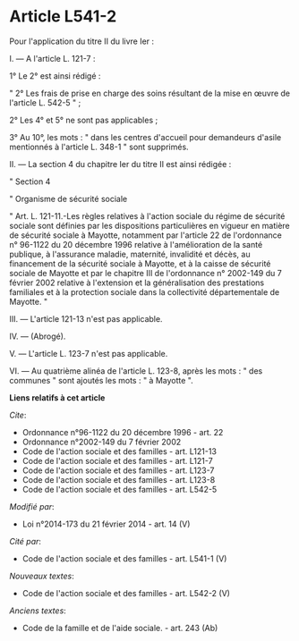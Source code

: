 # Article L541-2

Pour l'application du titre II du livre Ier : 

I. ― A l'article L. 121-7 : 

1° Le 2° est ainsi rédigé : 

" 2° Les frais de prise en charge des soins résultant de la mise en œuvre de l'article L. 542-5 " ; 

2° Les 4° et 5° ne sont pas applicables ; 

3° Au 10°, les mots : " dans les centres d'accueil pour demandeurs d'asile mentionnés à l'article L. 348-1 " sont supprimés. 

II. ― La section 4 du chapitre Ier du titre II est ainsi rédigée : 

" Section 4 

" Organisme de sécurité sociale 

" Art. L. 121-11.-Les règles relatives à l'action sociale du régime de sécurité sociale sont définies par les dispositions
particulières en vigueur en matière de sécurité sociale à Mayotte, notamment par l'article 22 de l'ordonnance n° 96-1122 du
20 décembre 1996 relative à l'amélioration de la santé publique, à l'assurance maladie, maternité, invalidité et décès, au
financement de la sécurité sociale à Mayotte, et à la caisse de sécurité sociale de Mayotte et par le chapitre III de
l'ordonnance n° 2002-149 du 7 février 2002 relative à l'extension et la généralisation des prestations familiales et à la
protection sociale dans la collectivité départementale de Mayotte. " 

III. ― L'article 121-13 n'est pas applicable. 

IV. ― (Abrogé). 

V. ― L'article L. 123-7 n'est pas applicable. 

VI. ― Au quatrième alinéa de l'article L. 123-8, après les mots : " des communes " sont ajoutés les mots : " à Mayotte ".

**Liens relatifs à cet article**

_Cite_:

  - Ordonnance n°96-1122 du 20 décembre 1996 - art. 22
  - Ordonnance n°2002-149 du 7 février 2002
  - Code de l'action sociale et des familles - art. L121-13
  - Code de l'action sociale et des familles - art. L121-7
  - Code de l'action sociale et des familles - art. L123-7
  - Code de l'action sociale et des familles - art. L123-8
  - Code de l'action sociale et des familles - art. L542-5

_Modifié par_:

  - Loi n°2014-173 du 21 février 2014 - art. 14 (V)

_Cité par_:

  - Code de l'action sociale et des familles - art. L541-1 (V)

_Nouveaux textes_:

  - Code de l'action sociale et des familles - art. L542-2 (V)

_Anciens textes_:

  - Code de la famille et de l'aide sociale. - art. 243 (Ab)

